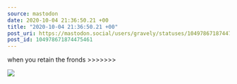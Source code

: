 ```yaml
---
source: mastodon
date: 2020-10-04 21:36:50.21 +00
title: "2020-10-04 21:36:50.21 +00"
post_uri: https://mastodon.social/users/gravely/statuses/104978671874475461
post_id: 104978671874475461
---
```

when you retain the fronds >>>>>>>


![](/images/104978671837719199.jpg)

